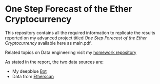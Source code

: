 # One Step Forecast of the Ether Cryptocurrency

This repository contains all the required information to replicate the results reported on my advanced project
titled *One Step Forecast of the Ether Cryptocurrency* available here as main.pdf.

Related topics on Data engineering visit my [homework repository](http://lrgcobranzas.com/data_analytics/)

As stated in the report, the two data sources are:
* My deepblue [Bot](http://deepblueai.pythonanywhere.com/)
* Data from [Etherscan](https://etherscan.io/charts/)
